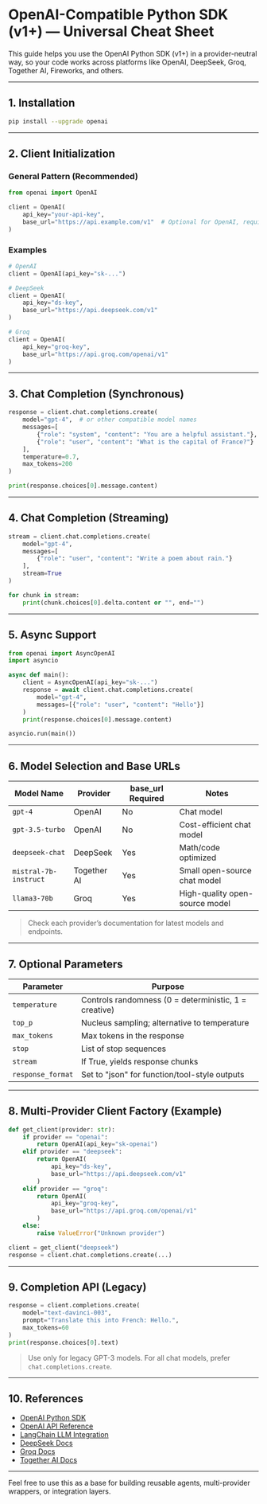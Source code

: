 # OpenAI-Compatible Python SDK (v1+) — Universal Cheat Sheet

This guide helps you use the OpenAI Python SDK (v1+) in a provider-neutral way, so your code works across platforms like OpenAI, DeepSeek, Groq, Together AI, Fireworks, and others.

---

## 1. Installation

```bash
pip install --upgrade openai
```

---

## 2. Client Initialization

### General Pattern (Recommended)
```python
from openai import OpenAI

client = OpenAI(
    api_key="your-api-key",
    base_url="https://api.example.com/v1"  # Optional for OpenAI, required for other providers
)
```

### Examples
```python
# OpenAI
client = OpenAI(api_key="sk-...")

# DeepSeek
client = OpenAI(
    api_key="ds-key",
    base_url="https://api.deepseek.com/v1"
)

# Groq
client = OpenAI(
    api_key="groq-key",
    base_url="https://api.groq.com/openai/v1"
)
```

---

## 3. Chat Completion (Synchronous)

```python
response = client.chat.completions.create(
    model="gpt-4",  # or other compatible model names
    messages=[
        {"role": "system", "content": "You are a helpful assistant."},
        {"role": "user", "content": "What is the capital of France?"}
    ],
    temperature=0.7,
    max_tokens=200
)

print(response.choices[0].message.content)
```

---

## 4. Chat Completion (Streaming)

```python
stream = client.chat.completions.create(
    model="gpt-4",
    messages=[
        {"role": "user", "content": "Write a poem about rain."}
    ],
    stream=True
)

for chunk in stream:
    print(chunk.choices[0].delta.content or "", end="")
```

---

## 5. Async Support

```python
from openai import AsyncOpenAI
import asyncio

async def main():
    client = AsyncOpenAI(api_key="sk-...")
    response = await client.chat.completions.create(
        model="gpt-4",
        messages=[{"role": "user", "content": "Hello"}]
    )
    print(response.choices[0].message.content)

asyncio.run(main())
```

---

## 6. Model Selection and Base URLs

| Model Name            | Provider     | base_url Required | Notes                           |
|----------------------|--------------|-------------------|----------------------------------|
| `gpt-4`              | OpenAI       | No                | Chat model                       |
| `gpt-3.5-turbo`      | OpenAI       | No                | Cost-efficient chat model        |
| `deepseek-chat`      | DeepSeek     | Yes               | Math/code optimized              |
| `mistral-7b-instruct`| Together AI  | Yes               | Small open-source chat model     |
| `llama3-70b`         | Groq         | Yes               | High-quality open-source model   |

> Check each provider’s documentation for latest models and endpoints.

---

## 7. Optional Parameters

| Parameter        | Purpose                                                |
|------------------|--------------------------------------------------------|
| `temperature`    | Controls randomness (0 = deterministic, 1 = creative)  |
| `top_p`          | Nucleus sampling; alternative to temperature          |
| `max_tokens`     | Max tokens in the response                            |
| `stop`           | List of stop sequences                                |
| `stream`         | If True, yields response chunks                       |
| `response_format`| Set to "json" for function/tool-style outputs         |

---

## 8. Multi-Provider Client Factory (Example)

```python
def get_client(provider: str):
    if provider == "openai":
        return OpenAI(api_key="sk-openai")
    elif provider == "deepseek":
        return OpenAI(
            api_key="ds-key",
            base_url="https://api.deepseek.com/v1"
        )
    elif provider == "groq":
        return OpenAI(
            api_key="groq-key",
            base_url="https://api.groq.com/openai/v1"
        )
    else:
        raise ValueError("Unknown provider")

client = get_client("deepseek")
response = client.chat.completions.create(...)
```

---

## 9. Completion API (Legacy)

```python
response = client.completions.create(
    model="text-davinci-003",
    prompt="Translate this into French: Hello.",
    max_tokens=60
)
print(response.choices[0].text)
```

> Use only for legacy GPT-3 models. For all chat models, prefer `chat.completions.create`.

---

## 10. References

- [OpenAI Python SDK](https://github.com/openai/openai-python)
- [OpenAI API Reference](https://platform.openai.com/docs)
- [LangChain LLM Integration](https://docs.langchain.com/docs/integrations/llms/openai/)
- [DeepSeek Docs](https://platform.deepseek.com)
- [Groq Docs](https://console.groq.com)
- [Together AI Docs](https://docs.together.ai/)

---

Feel free to use this as a base for building reusable agents, multi-provider wrappers, or integration layers.